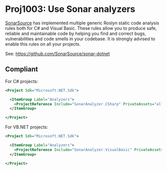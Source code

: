 # Proj1003: Use Sonar analyzers
[SonarSource](https://www.sonarsource.com/) has implemented multiple generic
Roslyn static code analysis rules both for C# and Visual Basic. These rules
allow you to produce safe, reliable and maintainable code by helping you find
and correct bugs, vulnerabilities and code smells in your codebase. It is
strongly advised to enable this rules on all your projects.

See: https://github.com/SonarSource/sonar-dotnet

## Compliant
For C# projects:
``` XML
<Project Sdk="Microsoft.NET.Sdk">

  <ItemGroup Label="Analyzers">
    <ProjectReference Include="SonarAnalyzer.CSharp" PrivateAssets="all" IncludeAssets="runtime; build; native; contentfiles; analyzers; buildtransitive" />
  </ItemGroup>

</Project>
```

For VB.NET projects:
``` XML
<Project Sdk="Microsoft.NET.Sdk">

  <ItemGroup Label="Analyzers">
    <ProjectReference Include="SonarAnalyzer.VisualBasic" PrivateAssets="all" IncludeAssets="runtime; build; native; contentfiles; analyzers; buildtransitive" />
  </ItemGroup>

</Project>
```


